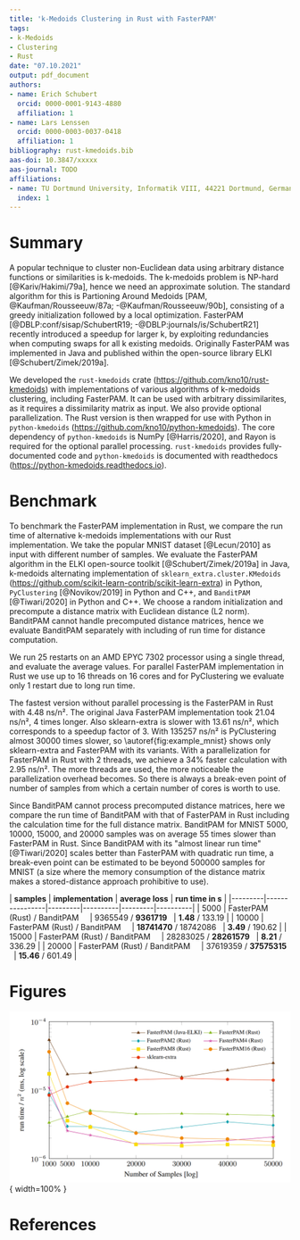 ```yaml
---
title: 'k-Medoids Clustering in Rust with FasterPAM'
tags:
- k-Medoids
- Clustering
- Rust
date: "07.10.2021"
output: pdf_document
authors:
- name: Erich Schubert
  orcid: 0000-0001-9143-4880
  affiliation: 1
- name: Lars Lenssen
  orcid: 0000-0003-0037-0418
  affiliation: 1
bibliography: rust-kmedoids.bib
aas-doi: 10.3847/xxxxx
aas-journal: TODO
affiliations:
- name: TU Dortmund University, Informatik VIII, 44221 Dortmund, Germany
  index: 1
---
```


# Summary

A popular technique to cluster non-Euclidean data using arbitrary distance
functions or similarities is k-medoids. The k-medoids problem is NP-hard [@Kariv/Hakimi/79a], hence we need an approximate solution.
The standard algorithm for this is Partioning Around Medoids [PAM, @Kaufman/Rousseeuw/87a; -@Kaufman/Rousseeuw/90b], consisting of a greedy initialization
followed by a local optimization.
FasterPAM [@DBLP:conf/sisap/SchubertR19; -@DBLP:journals/is/SchubertR21] recently introduced a speedup for larger k,
by exploiting redundancies when computing swaps for all k existing medoids.
Originally FasterPAM was implemented in Java and published within the open-source library ELKI [@Schubert/Zimek/2019a]. 

We developed the ``rust-kmedoids`` crate (https://github.com/kno10/rust-kmedoids) with implementations of various algorithms of k-medoids clustering, including FasterPAM. It can be used with arbitrary dissimilarites, as it requires a dissimilarity matrix as input. We also provide optional parallelization. The Rust version is then wrapped for use with Python in ``python-kmedoids`` (https://github.com/kno10/python-kmedoids). The core dependency of ``python-kmedoids`` is NumPy [@Harris/2020], and Rayon is required for the optional parallel processing. ``rust-kmedoids`` provides fully-documented code and ``python-kmedoids`` is documented with readthedocs (https://python-kmedoids.readthedocs.io).

# Benchmark

To benchmark the FasterPAM implementation in Rust, we compare the run time of alternative k-medoids implementations with our Rust implementation. We take the popular MNIST dataset [@Lecun/2010] as input with different number of samples. We evaluate the FasterPAM algorithm in the ELKI open-source toolkit [@Schubert/Zimek/2019a] in Java, k-medoids alternating implementation of ``sklearn_extra.cluster.KMedoids``  (https://github.com/scikit-learn-contrib/scikit-learn-extra) in Python, ``PyClustering`` [@Novikov/2019] in Python and C++, and ``BanditPAM`` [@Tiwari/2020] in Python and C++. We choose a random initialization and precompute a distance matrix with Euclidean distance (L2 norm). BanditPAM cannot handle precomputed distance matrices, hence we evaluate BanditPAM separately with including of run time for distance computation.

We run 25 restarts on an AMD EPYC 7302 processor using a single thread, and evaluate the average values. For parallel FasterPAM implementation in Rust we use up to 16 threads on 16 cores and for PyClustering we evaluate only 1 restart due to long run time.

The fastest version without parallel processing is the FasterPAM in Rust with 4.48 ns/n². The original Java FasterPAM implementation took 21.04 ns/n², 4 times longer. Also sklearn-extra is slower with 13.61 ns/n², which corresponds to a speedup factor of 3. With 135257 ns/n² is PyClustering almost 30000 times slower, so \autoref{fig:example_mnist} shows only sklearn-extra and FasterPAM with its variants. With a parallelization for FasterPAM in Rust with 2 threads, we achieve a 34% faster calculation with 2.95 ns/n². The more threads are used, the more noticeable the parallelization overhead becomes. So there is always a break-even point of number of samples from which a certain number of cores is worth to use.

Since BanditPAM cannot process precomputed distance matrices, here we compare the run time of BanditPAM with that of FasterPAM in Rust including the calculation time for the full distance matrix. BanditPAM for MNIST 5000, 10000, 15000, and 20000 samples was on average 55 times slower than FasterPAM in Rust. Since BanditPAM with its "almost linear run time" [@Tiwari/2020] scales better than FasterPAM with quadratic run time, a break-even point can be estimated to be beyond 500000 samples for MNIST (a size where the memory consumption of the distance matrix makes a stored-distance approach prohibitive to use).

| **samples** | **implementation** | **average loss** | **run time in s** |
|---------|----------------|---------|----------|---------|----------|
|     5000    |         FasterPAM (Rust) / BanditPAM &nbsp; &nbsp;          |    9365549 / **9361719** &nbsp;     |    **1.48** / 133.19     |
|     10000   |         FasterPAM (Rust) / BanditPAM &nbsp; &nbsp;          |    **18741470** / 18742086 &nbsp;   |    **3.49** / 190.62     |
|     15000   |         FasterPAM (Rust) / BanditPAM &nbsp; &nbsp;          |    28283025 / **28261579** &nbsp;   |    **8.21** / 336.29     |
|     20000   |         FasterPAM (Rust) / BanditPAM &nbsp; &nbsp;          |    37619359 / **37575315** &nbsp;   |    **15.46** / 601.49    |


# Figures

![Results normalized by n² on MNIST data with k=10.\label{fig:example_mnist}](results.png){ width=100% }


# References

